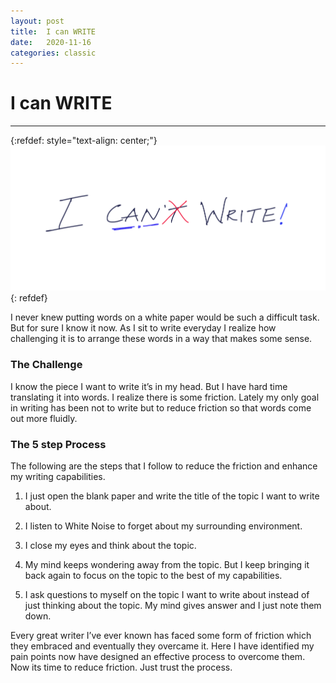 ```yaml
---
layout: post
title:  I can WRITE
date:   2020-11-16
categories: classic
---
```


# I can WRITE
--- 

{:refdef: style="text-align: center;"}
![20K Finished](/assets/img/blog/2020/icantwrite.png)
{: refdef}


I never knew putting words on a white paper would be such a difficult task. But for sure I know it now. As I sit to write everyday I realize how challenging it is to arrange these words in a way that makes some sense.


### **The Challenge**


I know the piece I want to write it’s in my head. But I have hard time translating it into words. I realize there is some friction. Lately my only goal in writing has been not to write but to reduce friction so that words come out more fluidly.

### **The 5 step Process** 


The following are the steps that I follow to reduce the friction and enhance my writing capabilities.

1. I just open the blank paper and write the title of the topic I want to write about.  

2. I listen to White Noise to forget about my surrounding environment.  

3. I close my eyes and think about the topic.  

4. My mind keeps wondering away from the topic. But I keep bringing it back again to focus on the topic to the best of my capabilities.  

5. I ask questions to myself on the topic I want to write about instead of just thinking about the topic. My mind gives answer and I just note them down.

Every great writer I’ve ever known has faced some form of friction which they embraced and eventually they overcame it. Here I have identified my pain points now have designed an effective process to overcome them. Now its time to reduce friction. Just trust the process.
